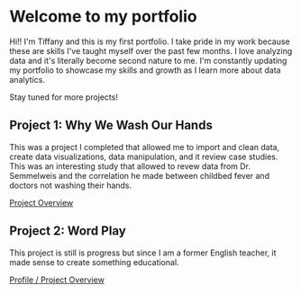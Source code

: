 # Welcome to my portfolio

Hi!! I'm Tiffany and this is my first portfolio. I take pride in my work because these are skills I've taught myself over the past few months. I love analyzing data and it's literally become second nature to me. I'm constantly updating my portfolio to showcase my skills and growth as I learn more about data analytics. 

Stay tuned for more projects!

## Project 1: Why We Wash Our Hands
This was a project I completed that allowed me to import and clean data, create data visualizations, data manipulation, and it review case studies. This was an interesting study that allowed to revew data from Dr. Semmelweis and the correlation he made between childbed fever and doctors not washing their hands.    

[Project Overview](https://app.datacamp.com/workspace/w/3ea03b3f-4c04-49e1-a7b3-b8d8ea8eae6a)


## Project 2: Word Play 
This project is still is progress but since I am a former English teacher, it made sense to create something educational.   

[Profile / Project Overview](https://replit.com/@Tnjohnson85/Word-Play)



